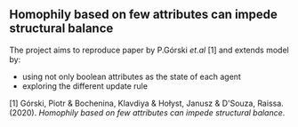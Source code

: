 ## Homophily based on few attributes can impede structural balance

The project aims to reproduce paper by P.Górski _et.al_ [1] and extends model by:

- using not only boolean attributes as the state of each agent
- exploring the different update rule

[1] Górski, Piotr & Bochenina, Klavdiya & Hołyst, Janusz & D'Souza, Raissa. (2020). _Homophily based on few attributes can impede structural balance_. 
